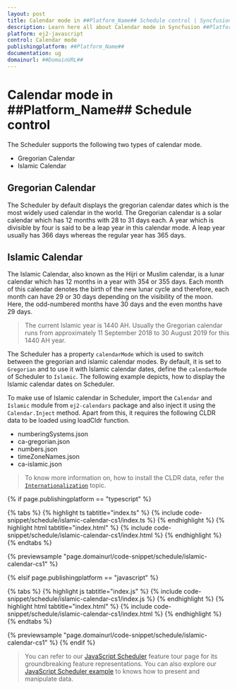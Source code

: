 ```yaml
---
layout: post
title: Calendar mode in ##Platform_Name## Schedule control | Syncfusion
description: Learn here all about Calendar mode in Syncfusion ##Platform_Name## Schedule control of Syncfusion Essential JS 2 and more.
platform: ej2-javascript
control: Calendar mode 
publishingplatform: ##Platform_Name##
documentation: ug
domainurl: ##DomainURL##
---
```


# Calendar mode in ##Platform_Name## Schedule control

The Scheduler supports the following two types of calendar mode.

* Gregorian Calendar
* Islamic Calendar

## Gregorian Calendar

The Scheduler by default displays the gregorian calendar dates which is the most widely used calendar in the world. The Gregorian calendar is a solar calendar which has 12 months with 28 to 31 days each. A year which is divisible by four is said to be a leap year in this calendar mode. A leap year usually has 366 days whereas the regular year has 365 days.

## Islamic Calendar

The Islamic Calendar, also known as the Hijri or Muslim calendar, is a lunar calendar which has 12 months in a year with 354 or 355 days. Each month of this calendar denotes the birth of the new lunar cycle and therefore, each month can have 29 or 30 days depending on the visibility of the moon. Here, the odd-numbered months have 30 days and the even months have 29 days.

> The current Islamic year is 1440 AH. Usually the Gregorian calendar runs from approximately 11 September 2018 to 30 August 2019 for this 1440 AH year.

The Scheduler has a property `calendarMode` which is used to switch between the gregorian and islamic calendar modes. By default, it is set to `Gregorian` and to use it with Islamic calendar dates, define the `calendarMode` of Scheduler to `Islamic`. The following example depicts, how to display the Islamic calendar dates on Scheduler.

To make use of Islamic calendar in Scheduler, import the `Calendar` and `Islamic` module from `ej2-calendars` package and also inject it using the `Calendar.Inject` method. Apart from this, it requires the following CLDR data to be loaded using loadCldr function.

* numberingSystems.json
* ca-gregorian.json
* numbers.json
* timeZoneNames.json
* ca-islamic.json

> To know more information on, how to install the CLDR data, refer the [`Internationalization`](https://ej2.syncfusion.com/documentation/common/internationalization/#installing-cldr-data) topic.

{% if page.publishingplatform == "typescript" %}

 {% tabs %}
{% highlight ts tabtitle="index.ts" %}
{% include code-snippet/schedule/islamic-calendar-cs1/index.ts %}
{% endhighlight %}
{% highlight html tabtitle="index.html" %}
{% include code-snippet/schedule/islamic-calendar-cs1/index.html %}
{% endhighlight %}
{% endtabs %}
        
{% previewsample "page.domainurl/code-snippet/schedule/islamic-calendar-cs1" %}

{% elsif page.publishingplatform == "javascript" %}

{% tabs %}
{% highlight js tabtitle="index.js" %}
{% include code-snippet/schedule/islamic-calendar-cs1/index.js %}
{% endhighlight %}
{% highlight html tabtitle="index.html" %}
{% include code-snippet/schedule/islamic-calendar-cs1/index.html %}
{% endhighlight %}
{% endtabs %}

{% previewsample "page.domainurl/code-snippet/schedule/islamic-calendar-cs1" %}
{% endif %}

> You can refer to our [JavaScript Scheduler](https://www.syncfusion.com/javascript-ui-controls/js-scheduler) feature tour page for its groundbreaking feature representations. You can also explore our [JavaScript Scheduler example](https://ej2.syncfusion.com/demos/#/material/schedule/overview.html) to knows how to present and manipulate data.
